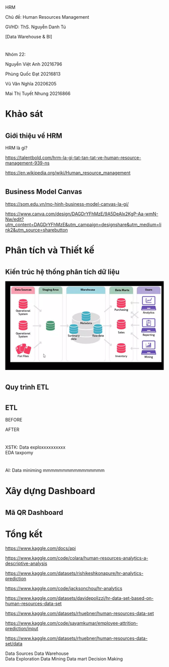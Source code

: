 HRM

Chủ đề: Human Resources Management

GVHD: ThS. Nguyễn Danh Tú

[Data Warehouse \& BI]

#

Nhóm 22:

Nguyễn Việt Anh 20216796

Phùng Quốc Đạt 20216813

Vũ Văn Nghĩa 20206205

Mai Thị Tuyết Nhung 20216866

#

# Khảo sát

#

## Giới thiệu về HRM

HRM là gì?

https://talentbold.com/hrm-la-gi-tat-tan-tat-ve-human-resource-management-939-ns

https://en.wikipedia.org/wiki/Human_resource_management

#

## Business Model Canvas

https://som.edu.vn/mo-hinh-business-model-canvas-la-gi/

https://www.canva.com/design/DAGDrYFhMzE/9A5DeAlx2KgP-Aa-wmN-Nw/edit?utm_content=DAGDrYFhMzE&utm_campaign=designshare&utm_medium=link2&utm_source=sharebutton

#

# Phân tích và Thiết kế

#

## Kiến trúc hệ thống phân tích dữ liệu

![alt text](image-1.png)

<!-- https://www.canva.com/design/DAGDr5h1pEE/gsFg-GK1Y2-pzTf8nBDexA/edit?utm_content=DAGDr5h1pEE&utm_campaign=designshare&utm_medium=link2&utm_source=sharebutton -->

<!-- https://www.canva.com/design/DAGDrwKlKDU/5tBfEI7Mzsp5s6nIUIs7Tw/edit?utm_content=DAGDrwKlKDU&utm_campaign=designshare&utm_medium=link2&utm_source=sharebutton -->

<!-- https://www.canva.com/design/DAGDr7K5Yq0/Z64jK07TlLNI0mGCIvUdrQ/edit?utm_content=DAGDr7K5Yq0&utm_campaign=designshare&utm_medium=link2&utm_source=sharebutton -->

<!-- https://www.canva.com/design/DAGDrwE3P6s/0GVeEFesokKj0oLIIrbjhg/edit?utm_content=DAGDrwE3P6s&utm_campaign=designshare&utm_medium=link2&utm_source=sharebutton -->

#

## Quy trình ETL

#

## ETL

BEFORE

AFTER

#

#

XSTK: Data exploxxxxxxxxxx  
EDA
taxpomy

#

AI: Data miniming mmmmmmmmmmmmmmmm

#

# Xây dựng Dashboard

#

## Mã QR Dashboard

#

# Tổng kết

https://www.kaggle.com/docs/api

https://www.kaggle.com/code/colara/human-resources-analytics-a-descriptive-analysis

https://www.kaggle.com/datasets/rishikeshkonapure/hr-analytics-prediction

https://www.kaggle.com/code/jacksonchou/hr-analytics

https://www.kaggle.com/datasets/davidepolizzi/hr-data-set-based-on-human-resources-data-set

https://www.kaggle.com/datasets/rhuebner/human-resources-data-set

https://www.kaggle.com/code/sayamkumar/employee-attrition-prediction/input

https://www.kaggle.com/datasets/rhuebner/human-resources-data-set/data

<!-- https://downloadlynet.ir/2024/28/116039/01/machine-learning-data-science-with-python-kaggle-pandas/20/?#/116039-udemy-182411021524.html -->

<!-- https://downloadlynet.ir/2024/28/116043/01/machine-learning-data-science-with-python-kaggle-a-z/21/?#/116043-udemy-182411020524.html -->

Data Sources
Data Warehouse  
Data Exploration
Data Mining
Data mart
Decision Making
